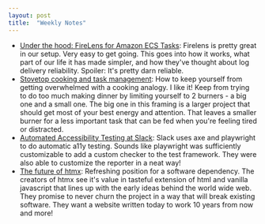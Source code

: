```yaml
---
layout: post
title:  "Weekly Notes"
---
```


* [Under the hood: FireLens for Amazon ECS Tasks](https://aws.amazon.com/blogs/containers/under-the-hood-firelens-for-amazon-ecs-tasks/): Firelens is pretty great in our setup. Very easy to get going. This goes into how it works, what part of our life it has made simpler, and how they've thought about log delivery reliability. Spoiler: It's pretty darn reliable.
* [Stovetop cooking and task management](https://kylefiedler.com/2025/01/05/stovetop-cooking-and-task-management.html): How to keep yourself from getting overwhelmed with a cooking analogy. I like it! Keep from trying to do too much making dinner by limiting yourself to 2 burners - a big one and a small one. The big one in this framing is a larger project that should get most of your best energy and attention. That leaves a smaller burner for a less important task that can be fed when you're feeling tired or distracted.
* [Automated Accessibility Testing at Slack](https://slack.engineering/automated-accessibility-testing-at-slack/): Slack uses axe and playwright to do automatic a11y testing. Sounds like playwright was sufficiently customizable to add a custom checker to the test framework. They were also able to customize the reporter in a neat way!
* [The future of htmx](https://htmx.org/essays/future/): Refreshing position for a software dependency. The creators of htmx see it's value in tasteful extension of html and vanilla javascript that lines up with the early ideas behind the world wide web. They promise to never churn the project in a way that will break existing software. They want a website written today to work 10 years from now and more!
